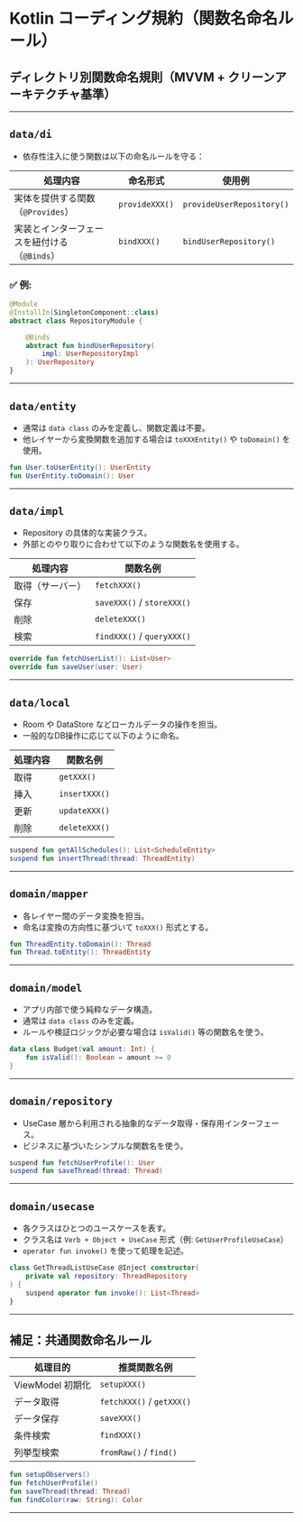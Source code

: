 # Kotlin コーディング規約（関数名命名ルール）

## ディレクトリ別関数命名規則（MVVM + クリーンアーキテクチャ基準）

---

## `data/di`

- 依存性注入に使う関数は以下の命名ルールを守る：

| 処理内容 | 命名形式             | 使用例                          |
|----------|----------------------|---------------------------------|
| 実体を提供する関数（`@Provides`） | `provideXXX()`        | `provideUserRepository()`       |
| 実装とインターフェースを紐付ける（`@Binds`） | `bindXXX()`           | `bindUserRepository()`          |

### ✅ 例:

```kotlin
@Module
@InstallIn(SingletonComponent::class)
abstract class RepositoryModule {

    @Binds
    abstract fun bindUserRepository(
        impl: UserRepositoryImpl
    ): UserRepository
}
```
---

## `data/entity`

- 通常は `data class` のみを定義し、関数定義は不要。
- 他レイヤーから変換関数を追加する場合は `toXXXEntity()` や `toDomain()` を使用。

```kotlin
fun User.toUserEntity(): UserEntity
fun UserEntity.toDomain(): User
```

---

## `data/impl`

- Repository の具体的な実装クラス。
- 外部とのやり取りに合わせて以下のような関数名を使用する。

| 処理内容       | 関数名例         |
|----------------|------------------|
| 取得（サーバー）| `fetchXXX()`     |
| 保存           | `saveXXX()` / `storeXXX()` |
| 削除           | `deleteXXX()`    |
| 検索           | `findXXX()` / `queryXXX()` |

```kotlin
override fun fetchUserList(): List<User>
override fun saveUser(user: User)
```

---

## `data/local`

- Room や DataStore などローカルデータの操作を担当。
- 一般的なDB操作に応じて以下のように命名。

| 処理内容 | 関数名例         |
|----------|------------------|
| 取得     | `getXXX()`       |
| 挿入     | `insertXXX()`    |
| 更新     | `updateXXX()`    |
| 削除     | `deleteXXX()`    |

```kotlin
suspend fun getAllSchedules(): List<ScheduleEntity>
suspend fun insertThread(thread: ThreadEntity)
```

---

## `domain/mapper`

- 各レイヤー間のデータ変換を担当。
- 命名は変換の方向性に基づいて `toXXX()` 形式とする。

```kotlin
fun ThreadEntity.toDomain(): Thread
fun Thread.toEntity(): ThreadEntity
```

---

## `domain/model`

- アプリ内部で使う純粋なデータ構造。
- 通常は `data class` のみを定義。
- ルールや検証ロジックが必要な場合は `isValid()` 等の関数名を使う。

```kotlin
data class Budget(val amount: Int) {
    fun isValid(): Boolean = amount >= 0
}
```

---

## `domain/repository`

- UseCase 層から利用される抽象的なデータ取得・保存用インターフェース。
- ビジネスに基づいたシンプルな関数名を使う。

```kotlin
suspend fun fetchUserProfile(): User
suspend fun saveThread(thread: Thread)
```

---

## `domain/usecase`

- 各クラスはひとつのユースケースを表す。
- クラス名は `Verb + Object + UseCase` 形式（例: `GetUserProfileUseCase`）
- `operator fun invoke()` を使って処理を記述。

```kotlin
class GetThreadListUseCase @Inject constructor(
    private val repository: ThreadRepository
) {
    suspend operator fun invoke(): List<Thread>
}
```

---

## 補足：共通関数命名ルール

| 処理目的         | 推奨関数名例       |
|------------------|--------------------|
| ViewModel 初期化 | `setupXXX()`       |
| データ取得       | `fetchXXX()` / `getXXX()` |
| データ保存       | `saveXXX()`        |
| 条件検索         | `findXXX()`        |
| 列挙型検索       | `fromRaw()` / `find()` |

```kotlin
fun setupObservers()
fun fetchUserProfile()
fun saveThread(thread: Thread)
fun findColor(raw: String): Color
```

---
